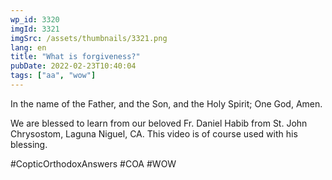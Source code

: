 ```yaml
---
wp_id: 3320
imgId: 3321
imgSrc: /assets/thumbnails/3321.png
lang: en
title: "What is forgiveness?"
pubDate: 2022-02-23T10:40:04
tags: ["aa", "wow"]
---
```

<!-- page: 6 -->

<p>In the name of the Father, and the Son, and the Holy Spirit; One God, Amen.</p>
<p>We are blessed to learn from our beloved Fr. Daniel Habib from St. John Chrysostom, Laguna Niguel, CA. This video is of course used with his blessing.</p>
<p>#CopticOrthodoxAnswers #COA #WOW</p>
